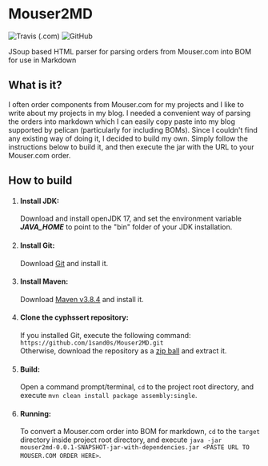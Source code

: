 # Mouser2MD
![Travis (.com)](https://img.shields.io/travis/com/1sand0s/Mouser2MD)
![GitHub](https://img.shields.io/github/license/1sand0s/Mouser2MD)

JSoup based HTML parser for parsing orders from Mouser.com into BOM for use in Markdown

<h2>What is it?</h2>
I often order components from Mouser.com for my projects and I like to write about my projects in my blog. I needed a convenient way of parsing the orders into markdown
which I can easily copy paste into my blog supported by pelican (particularly for including BOMs). Since I couldn't find any existing way of doing it, I decided to build
my own. Simply follow the instructions below to build it, and then execute the jar with the URL to your Mouser.com order.

<h2>How to build</h2>


1. <h4>Install JDK:</h4>

    Download and install openJDK 17, and set the environment variable ***JAVA_HOME*** to point to the "bin" folder of your JDK installation.

2. <h4>Install Git:</h4>

    Download [Git](http://git-scm.com/downloads) and install it.

3. <h4>Install Maven:</h4>

    Download [Maven v3.8.4](https://maven.apache.org/download.cgi) and install it.

3. <h4>Clone the cyphssert repository:</h4>

    If you installed Git, execute the following command: `https://github.com/1sand0s/Mouser2MD.git`<br>
    Otherwise, download the repository as a [zip ball](https://github.com/1sand0s/Mouser2MD/archive/refs/heads/main.zip) and extract it.

6. <h4>Build:</h4>

    Open a command prompt/terminal, `cd` to the project root directory, and execute `mvn clean install package assembly:single`.

7. <h4>Running:</h4>

    To convert a Mouser.com order into BOM for markdown, `cd` to the `target` directory inside project root directory, and execute `java -jar mouser2md-0.0.1-SNAPSHOT-jar-with-dependencies.jar <PASTE URL TO MOUSER.COM ORDER HERE>`.
